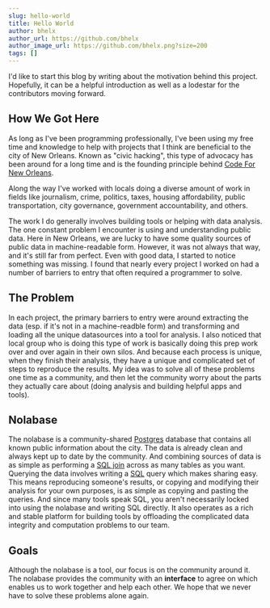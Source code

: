 ```yaml
---
slug: hello-world
title: Hello World
author: bhelx
author_url: https://github.com/bhelx
author_image_url: https://github.com/bhelx.png?size=200
tags: []
---
```


I'd like to start this blog by writing about the motivation behind this project. 
Hopefully, it can be a helpful introduction as well as a lodestar for the contributors moving forward.

## How We Got Here

As long as I've been programming professionally, I've been using my free time and knowledge to help
with projects that I think are beneficial to the city of New Orleans. Known as "civic hacking", this
type of advocacy has been around for a long time and is the founding principle behind
[Code For New Orleans](http://codeforneworleans.org/).

Along the way I've worked with locals doing a diverse amount of work in fields like
journalism, crime, politics, taxes, housing affordability, public transportation, city governance, government
accountability, and others.

The work I do generally involves building tools or helping with data analysis. The one constant problem I encounter
is using and understanding public data. Here in New Orleans, we are lucky to have some quality sources
of public data in machine-readable form. However, it was not always that way, and it's still far from
perfect. Even with good data, I started to notice something was missing. I found that nearly every project I
worked on had a number of barriers to entry that often required a programmer to solve.

## The Problem

In each project, the primary barriers to entry were around extracting the data (esp. if it's not in a machine-readble
form) and transforming and loading all the unique datasources into a tool for analysis. I also noticed
that local group who is doing this type of work is basically doing this prep work over and over again
in their own silos. And because each process is unique, when they finish their analysis, they have a unique
and complicated set of steps to reproduce the results. My idea was to solve all of these problems one
time as a community, and then let the community worry about the parts they actually care about
(doing analysis and building helpful apps and tools).

## Nolabase

The nolabase is a community-shared [Postgres](https://www.postgresql.org/) database that contains all
known public information about the city. The data is already clean and always kept up to date by the community.
And combining sources of data is as simple as performing a [SQL join](https://en.wikipedia.org/wiki/Join_(SQL)) across 
as many tables as you want. Querying the data involves writing a [SQL](https://en.wikipedia.org/wiki/SQL) query
which makes sharing easy. This means reproducing someone's results, or copying and modifying their analysis
for your own purposes, is as simple as copying and pasting the queries. And since
many tools speak SQL, you aren't necessarily locked into using the nolabase and writing SQL directly.
It also operates as a rich and stable platform for building tools by offloading the complicated data
integrity and computation problems to our team.

## Goals

Although the nolabase is a tool, our focus is on the community around it. The nolabase provides
the community with an **interface** to agree on which enables us to work together and help each other.
We hope that we never have to solve these problems alone again.


